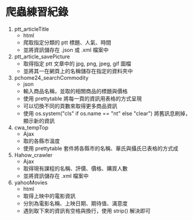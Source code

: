 # 爬蟲練習紀錄
 
1. ptt_articleTitle
    - html
    - 爬取指定分類的 ptt 標題、人氣、時間
    - 並將資訊儲存在 .json 或 .xml 檔案中
2. ptt_article_savePicture
    - 取得指定 ptt 文章中的 jpg, png, jpeg, gif 圖檔
    - 並將其一在網頁上的名稱儲存在指定的資料夾中
3. pchome24_searchCommodity
    - json
    - 輸入商品名稱，並取的相關商品的標題與價格
    - 使用 prettytable 將每一頁的資訊用表格的方式呈現
    - 可以切換不同的頁數來取得更多商品資訊
    - 使用 os.system("cls" if os.name == "nt" else "clear") 將舊訊息刷掉，顯示新的資訊
4. cwa_tempTop
    - Ajax
    - 取的各縣市溫度
    - 使用 prettytable 套件將各縣市的名稱、華氏與攝氏已表格的方式成
5. Hahow_crawler
    - Ajax
    - 取得現有課程的名稱、評價、價格、購買人數
    - 並將資訊儲存在 .xml 檔案中
6. yahooMovies
    - html
    - 取得上映中的電影資訊
    - 分別為電影名稱、上映日期、期待值、滿意度
    - 遇到取下來的資訊有空格與換行，使用 strip() 解決即可